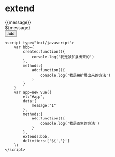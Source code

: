 <!DOCTYPE html>
<html lang="en">
<head>
    <meta charset="UTF-8">
    <script type="text/javascript" src="./vue.js"></script>
    <title>EXTEND</title>
</head>
<body>
    <h1>extend</h1>
    <div id="app">
        {{message}}
        <br>
        ${message}
        <br>
        <button @click="add">add</button>
    </div>

    <script type="text/javascript">
        var bbb={
            created:function(){
                console.log('我是被扩展出来的')
            },
            methods:{
                add:function(){
                    console.log('我是被扩展出来的方法')
                }
            }
        }
        var app=new Vue({
            el:"#app",
            data:{
                message:"1"
            },
            methods:{
                add:function(){
                    console.log('我是原生的方法')
                }
            },
            extends:bbb,
            delimiters:['${','}']
        })
    </script>
</body>
</html>
